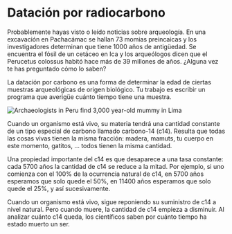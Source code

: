 # Datación por radiocarbono

Probablemente hayas visto o leído noticias sobre arqueología.
En una excavación en Pachacámac se hallan 73 momias preincaicas
y los investigadores determinan que tiene 1000 años de antigüedad.
Se encuentra el fósil de un cetáceo en Ica
y los arqueólogos dicen
que el Perucetus colossus habitó hace más de 39 millones de años.
¿Alguna vez te has preguntado cómo lo saben?

La datación por carbono es una forma de
determinar la edad de ciertas muestras arqueológicas de origen biológico.
Tu trabajo es escribir un programa que averigüe cuánto tiempo tiene una muestra.

![Archaeologists in Peru find 3,000 year-old mummy in Lima](https://cloudfront-us-east-2.images.arcpublishing.com/reuters/7ZHVAIPMONKFPBOSOW337NGJG4.jpg)

Cuando un organismo está vivo,
su materia tendrá una cantidad constante de un tipo especial de carbono llamado carbono-14 (c14).
Resulta que todas las cosas vivas tienen la misma fracción:
madera, mamuts, tu cuerpo en este momento, gatitos, ... todos tienen la misma cantidad.

Una propiedad importante del c14 es que desaparece a una tasa constante:
cada 5700 años la cantidad de c14 se reduce a la mitad.
Por ejemplo, si uno comienza con el 100% de la ocurrencia natural de c14,
en 5700 años esperamos que solo quede el 50%,
en 11400 años esperamos que solo quede el 25%,
y así sucesivamente.

Cuando un organismo está vivo, sigue reponiendo su suministro de c14 a nivel natural.
Pero cuando muere,
la cantidad de c14 empieza a disminuir.
Al analizar cuánto c14 queda,
los científicos saben por cuánto tiempo ha estado muerto un ser.
